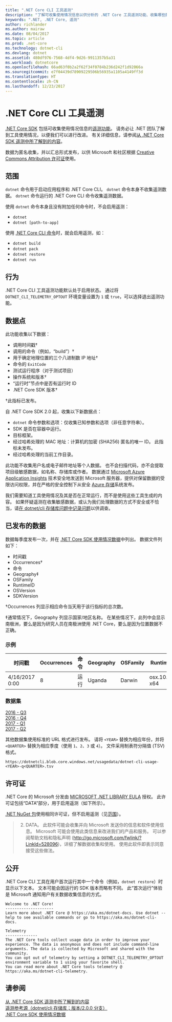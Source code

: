 ```yaml
---
title: ".NET Core CLI 工具遥测"
description: "了解可收集使用情况信息以供分析的 .NET Core 工具遥测功能、收集哪些数据，以及如何禁用遥测。"
keywords: ".NET, .NET Core, 遥测"
author: richlander
ms.author: mairaw
ms.date: 08/04/2017
ms.topic: article
ms.prod: .net-core
ms.technology: dotnet-cli
ms.devlang: dotnet
ms.assetid: 480df976-7568-4df4-9d26-9911357b5a31
ms.workload: dotnetcore
ms.openlocfilehash: 66ad63f0b2a2f62f34f0784b236d242f1d92066a
ms.sourcegitcommit: e7f04439d78909229506b56935a1105a4149ff3d
ms.translationtype: HT
ms.contentlocale: zh-CN
ms.lasthandoff: 12/23/2017
---
```

# <a name="net-core-cli-tools-telemetry"></a>.NET Core CLI 工具遥测

[.NET Core SDK](index.md) 包括可收集使用情况信息的[遥测功能](https://github.com/dotnet/cli/pull/2145)。 请务必让 .NET 团队了解到工具使用情况，以便我们可以进行改进。 有关详细信息，请参阅[从 .NET Core SDK 遥测中所了解到的内容](https://blogs.msdn.microsoft.com/dotnet/2017/07/21/what-weve-learned-from-net-core-sdk-telemetry/)。

数据为匿名收集，并以汇总形式发布，以供 Microsoft 和社区根据 [Creative Commons Attribution 许可证](https://creativecommons.org/licenses/by/4.0/)使用。 

## <a name="scope"></a>范围

`dotnet` 命令用于启动应用程序和 .NET Core CLI。 `dotnet` 命令本身不收集遥测数据。 `dotnet` 命令运行的 .NET Core CLI 命令收集遥测数据。

使用 `dotnet` 命令本身且没有附加任何命令时，不会启用遥测：

- `dotnet`
- `dotnet [path-to-app]`

使用 [.NET Core CLI 命令](index.md)时，就会启用遥测，如：

- `dotnet build`
- `dotnet pack`
- `dotnet restore`
- `dotnet run`


## <a name="behavior"></a>行为

.NET Core CLI 工具遥测功能默认处于启用状态。 通过将 `DOTNET_CLI_TELEMETRY_OPTOUT` 环境变量设置为 `1` 或 `true`，可以选择退出遥测功能。

## <a name="data-points"></a>数据点

此功能收集以下数据：

- 调用时间戳&#8224;
- 调用的命令（例如，“build”）&#8224;
- 用于确定地理位置的三个八进制数 IP 地址&#8224;
- 命令的 `ExitCode`
- 测试运行程序（对于测试项目）
- 操作系统和版本&#8224;
- “运行时”节点中是否有运行时 ID
- .NET Core SDK 版本&#8224;

&#8224;此指标已发布。

自 .NET Core SDK 2.0 起，收集以下新数据点：

- `dotnet` 命令参数和选项：仅收集已知参数和选项（非任意字符串）。
- SDK 是否在容器中运行。
- 目标框架。
- 经过哈希处理的 MAC 地址：计算机的加密 (SHA256) 匿名的唯一 ID。 此指标未发布。
- 经过哈希处理的当前工作目录。

此功能不收集用户名或电子邮件地址等个人数据。 也不会扫描代码，亦不会提取项目级敏感数据，如名称、存储库或作者。 数据通过 [Microsoft Azure Application Insights](https://azure.microsoft.com/services/application-insights/) 技术安全地发送到 Microsoft 服务器，提供对保留数据的受限访问权限，并在严格的安全控制下从安全 [Azure 存储](https://azure.microsoft.com/services/storage/)系统发布。

我们需要知道工具使用情况及其是否在正常运行，而不是使用这些工具生成的内容。 如果怀疑遥测在收集敏感数据，或认为我们处理数据的方式不安全或不恰当，请[在 dotnet/cli 存储库问题中记录问题](https://github.com/dotnet/cli/issues)以供调查。

## <a name="published-data"></a>已发布的数据

数据每季度发布一次，并在 [.NET Core SDK 使用情况数据](https://github.com/dotnet/core/blob/master/release-notes/cli-usage-data.md)中列出。 数据文件列如下：
- 时间戳
- Occurrences&#8224;
- 命令
- Geography&#8225;
- OSFamily
- RuntimeID
- OSVersion
- SDKVersion

&#8224;Occurrences 列显示相应命令当天用于该行指标的总次数。 

&#8225;通常情况下，Geography 列显示国家/地区名称。 在某些情况下，此列中会显示南极洲，要么是因为研究人员在南极洲使用 .NET Core，要么是因为位置数据不正确。

### <a name="example"></a>示例

| 时间戳      | Occurrences | 命令 | Geography | OSFamily | RuntimeID     | OSVersion | SDKVersion |
| -------------- | ----------- | ------- | --------- | -------- | ------------- | --------- | ---------- |
| 4/16/2017 0:00 | 8           | 运行     | Uganda    | Darwin   | osx.10.12-x64 | 10.12     | 1.0.1      |

### <a name="datasets"></a>数据集

[2016 - Q3](https://dotnetcli.blob.core.windows.net/usagedata/dotnet-cli-usage-2016-q3.tsv)  
[2016 - Q4](https://dotnetcli.blob.core.windows.net/usagedata/dotnet-cli-usage-2016-q4.tsv)  
[2017 - Q1](https://dotnetcli.blob.core.windows.net/usagedata/dotnet-cli-usage-2017-q1.tsv)  
[2017 - Q2](https://dotnetcli.blob.core.windows.net/usagedata/dotnet-cli-usage-2017-q2.tsv)

其他数据集使用标准的 URL 格式进行发布。 请将 `<YEAR>` 替换为相应年份，并将 `<QUARTER>` 替换为相应季度（使用 `1`、`2`、`3` 或 `4`）。 文件采用制表符分隔值 (TSV) 格式。 

```
https://dotnetcli.blob.core.windows.net/usagedata/dotnet-cli-usage-<YEAR>-q<QUARTER>.tsv
```

## <a name="license"></a>许可证

.NET Core 的 Microsoft 分发由 [MICROSOFT .NET LIBRARY EULA](https://aka.ms/dotnet-core-eula) 授权。 此许可证包括“DATA”部分，用于启用遥测（如下所示）。

[.NET NuGet 包](https://www.nuget.org/profiles/dotnetframework)使用相同许可证，但不启用遥测（见[范围](#scope)）。

> 2. DATA。 此软件可能会收集并向 Microsoft 发送你的信息和软件使用信息。 Microsoft 可能会使用此类信息来改进我们的产品和服务。 可以参阅帮助文档和隐私声明 (http://go.microsoft.com/fwlink/?LinkId=528096)，详细了解数据收集和使用。 使用此软件即表示同意接受这些做法。

## <a name="disclosure"></a>公开

.NET Core CLI 工具在用户首次运行其中一个命令（例如，`dotnet restore`）时显示以下文本。 文本可能会因运行的 SDK 版本而略有不同。 此“首次运行”体验是 Microsoft 通知用户有关数据收集信息的方式。

```console
Welcome to .NET Core!
---------------------
Learn more about .NET Core @ https://aka.ms/dotnet-docs. Use dotnet --help to see available commands or go to https://aka.ms/dotnet-cli-docs.
 
Telemetry
--------------
The .NET Core tools collect usage data in order to improve your experience. The data is anonymous and does not include command-line arguments. The data is collected by Microsoft and shared with the community.
You can opt out of telemetry by setting a DOTNET_CLI_TELEMETRY_OPTOUT environment variable to 1 using your favorite shell.
You can read more about .NET Core tools telemetry @ https://aka.ms/dotnet-cli-telemetry.
```

## <a name="see-also"></a>请参阅

[从 .NET Core SDK 遥测中所了解到的内容](https://blogs.msdn.microsoft.com/dotnet/2017/07/21/what-weve-learned-from-net-core-sdk-telemetry/)  
[遥测参考源（dotnet/cli 存储库；版本/2.0.0 分支）](https://github.com/dotnet/cli/blob/release/2.0.0/src/dotnet/Telemetry.cs)   
[.NET Core SDK 使用情况数据](https://github.com/dotnet/core/blob/master/release-notes/cli-usage-data.md)
